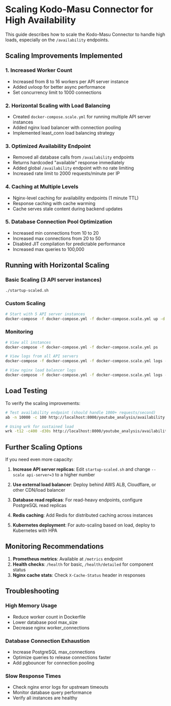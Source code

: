 # Scaling Kodo-Masu Connector for High Availability

This guide describes how to scale the Kodo-Masu Connector to handle high loads, especially on the `/availability` endpoints.

## Scaling Improvements Implemented

### 1. Increased Worker Count
- Increased from 8 to 16 workers per API server instance
- Added uvloop for better async performance
- Set concurrency limit to 1000 connections

### 2. Horizontal Scaling with Load Balancing
- Created `docker-compose.scale.yml` for running multiple API server instances
- Added nginx load balancer with connection pooling
- Implemented least_conn load balancing strategy

### 3. Optimized Availability Endpoint
- Removed all database calls from `/availability` endpoints
- Returns hardcoded "available" response immediately
- Added global `/availability` endpoint with no rate limiting
- Increased rate limit to 2000 requests/minute per IP

### 4. Caching at Multiple Levels
- Nginx-level caching for availability endpoints (1 minute TTL)
- Response caching with cache warming
- Cache serves stale content during backend updates

### 5. Database Connection Pool Optimization
- Increased min connections from 10 to 20
- Increased max connections from 20 to 50
- Disabled JIT compilation for predictable performance
- Increased max queries to 100,000

## Running with Horizontal Scaling

### Basic Scaling (3 API server instances)
```bash
./startup-scaled.sh
```

### Custom Scaling
```bash
# Start with 5 API server instances
docker-compose -f docker-compose.yml -f docker-compose.scale.yml up -d --scale api-server=5
```

### Monitoring
```bash
# View all instances
docker-compose -f docker-compose.yml -f docker-compose.scale.yml ps

# View logs from all API servers
docker-compose -f docker-compose.yml -f docker-compose.scale.yml logs -f api-server

# View nginx load balancer logs
docker-compose -f docker-compose.yml -f docker-compose.scale.yml logs -f nginx
```

## Load Testing

To verify the scaling improvements:

```bash
# Test availability endpoint (should handle 1000+ requests/second)
ab -n 10000 -c 100 http://localhost:8000/youtube_analysis/availability

# Using wrk for sustained load
wrk -t12 -c400 -d30s http://localhost:8000/youtube_analysis/availability
```

## Further Scaling Options

If you need even more capacity:

1. **Increase API server replicas**: Edit `startup-scaled.sh` and change `--scale api-server=3` to a higher number

2. **Use external load balancer**: Deploy behind AWS ALB, Cloudflare, or other CDN/load balancer

3. **Database read replicas**: For read-heavy endpoints, configure PostgreSQL read replicas

4. **Redis caching**: Add Redis for distributed caching across instances

5. **Kubernetes deployment**: For auto-scaling based on load, deploy to Kubernetes with HPA

## Monitoring Recommendations

1. **Prometheus metrics**: Available at `/metrics` endpoint
2. **Health checks**: `/health` for basic, `/health/detailed` for component status
3. **Nginx cache stats**: Check `X-Cache-Status` header in responses

## Troubleshooting

### High Memory Usage
- Reduce worker count in Dockerfile
- Lower database pool max_size
- Decrease nginx worker_connections

### Database Connection Exhaustion
- Increase PostgreSQL max_connections
- Optimize queries to release connections faster
- Add pgbouncer for connection pooling

### Slow Response Times
- Check nginx error logs for upstream timeouts
- Monitor database query performance
- Verify all instances are healthy